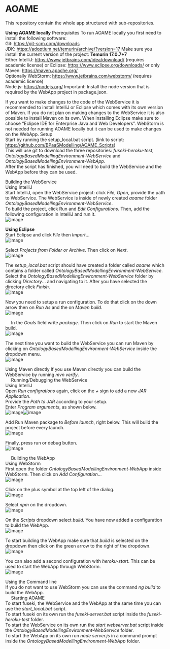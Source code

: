 # AOAME
This repository contain the whole app structured with sub-repositories. 

**Using AOAME locally**
Prerequisites
To run AOAME locally you first need to install the following software:  
Git: https://git-scm.com/downloads  
JDK: https://adoptium.net/temurin/archive/?version=17  Make sure you install the current version of the project: **Temurin 17.0.7+7**  
Either IntelliJ: https://www.jetbrains.com/idea/download/ (requires academic license)
or Eclipse: https://www.eclipse.org/downloads/ or only Maven: https://maven.apache.org/  
Optionally WebStorm: https://www.jetbrains.com/webstorm/ (requires academic license)  
Node.js: https://nodejs.org/
Important: Install the node version that is required by the WebApp project in package.json.
 
If you want to make changes to the code of the WebService it is recommended to install IntelliJ or Eclipse which comes with its own version of Maven. If you do not plan on making changes to the WebService it is also possible to install Maven on its own.
When installing Eclipse make sure to choose “Eclipse IDE for Enterprise Java and Web Developers”.
WebStorm is not needed for running AOAME locally but it can be used to make changes on the WebApp.
Setup  
Start by running the setup_local.bat script.
(link to script: https://github.com/BPaaSModelling/AOAME_Scripts)  
This will use git to download the three repositories: _fuseki-heroku-test_, _OntologyBasedModellingEnvironment-WebService_ and _OntologyBasedModellingEnvironment-WebApp_.  
After the script has finished, you will need to build the WebService and the WebApp before they can be used.  
  
Building the WebService  
Using IntelliJ  
Start IntelliJ, open the WebService project: click _File_, _Open_, provide the path to WebService. The WebService is inside of newly created _aoame_ folder _OntologyBasedModellingEnvironment-WebService_.  
To build the project, click Run and _Edit Configurations_. Then, add the following configuration in IntelliJ and run it.  
![image](https://github.com/BPaaSModelling/AOAME/assets/18686110/3aadbba3-c726-4a23-a6fb-180bb8b933d4)  

 
**Using Eclipse**  
Start Eclipse and click _File_ then _Import_…   
![image](https://github.com/BPaaSModelling/AOAME/assets/18686110/be0be20d-5b7e-47a5-9974-407d07cd7791)  


Select _Projects from Folder or Archive_. Then click on _Next_.  
![image](https://github.com/BPaaSModelling/AOAME/assets/18686110/d6aad423-12fc-485f-8d2f-df780ed55a94)  

The _setup_local.bat_ script should have created a folder called _aoame_ which contains a folder called _OntologyBasedModellingEnvironment-WebService_. Select the _OntologyBasedModellingEnvironment-WebService_ folder by clicking _Directory_… and navigating to it.
After you have selected the directory click _Finish_.  
![image](https://github.com/BPaaSModelling/AOAME/assets/18686110/7d790bea-854d-40d3-a6ec-629250c1275f)  

Now you need to setup a run configuration. To do that click on the down arrow then on _Run As_ and the on _Maven build_.  
![image](https://github.com/BPaaSModelling/AOAME/assets/18686110/8968a4d0-f97a-47a8-9973-75f61f1e5118)  

 
In the _Goals_ field write _package_. Then click on _Run_ to start the Maven build.  
![image](https://github.com/BPaaSModelling/AOAME/assets/18686110/02816d54-429c-468b-812e-ef4f79463c25)  

The next time you want to build the WebService you can run Maven by clicking on _OntologyBasedModellingEnvironment-WebService_ inside the dropdown menu.  
![image](https://github.com/BPaaSModelling/AOAME/assets/18686110/c749bb25-1f75-4ac0-945c-f4912aef1e9e)  

Using Maven directly
If you use Maven directly you can build the WebService by running _mvn verify_.  
 
Running/Debugging the WebService  
Using IntelliJ  
Open _Run configrations_ again, click on the _+_ sign to add a new _JAR Application_.  
Provide the _Path to JAR_ according to your setup.  
Enter _Program arguments_, as shown below.  
![image](https://github.com/BPaaSModelling/AOAME/assets/18686110/e25d8a94-11cc-41fb-b435-e07aeb963105)![image](https://github.com/BPaaSModelling/AOAME/assets/18686110/61331218-80d7-4e76-a8d3-56df0da59e47)  

Add Run Maven package to _Before launch_, right below. This will build the project before every launch.  
![image](https://github.com/BPaaSModelling/AOAME/assets/18686110/3fb01650-ee0f-45c0-b3a2-6f2ab4e88ac1)  

Finally, press run or debug button.  
![image](https://github.com/BPaaSModelling/AOAME/assets/18686110/f78f289d-cce8-4e83-a816-f0139a769e6f)  

 
Building the WebApp  
Using WebStorm  
First open the folder _OntologyBasedModellingEnvironment-WebApp_ inside WebStorm. Then click on _Add Configuration_…  
![image](https://github.com/BPaaSModelling/AOAME/assets/18686110/3e7c550b-8165-4733-aaa7-a88663a477ea)  

Click on the plus symbol at the top left of the dialog.  
![image](https://github.com/BPaaSModelling/AOAME/assets/18686110/40a2a21d-f63f-472d-bd2a-a8e4b59d43ba)  

Select _npm_ on the dropdown.  
![image](https://github.com/BPaaSModelling/AOAME/assets/18686110/3271c84e-fcad-4d27-a158-d7d55baf5d51)  

On the _Scripts_ dropdown select _build_. You have now added a configuration to build the WebApp.  
![image](https://github.com/BPaaSModelling/AOAME/assets/18686110/6465ae00-00e9-46b4-82e6-0d7df08d69e7)  

To start building the WebApp make sure that _build_ is selected on the dropdown then click on the green arrow to the right of the dropdown.  
![image](https://github.com/BPaaSModelling/AOAME/assets/18686110/2c6f4d92-4463-4228-8491-383921087a79)  

You can also add a second configuration with _heroku-start_. This can be used to start the WebApp through WebStorm.  
![image](https://github.com/BPaaSModelling/AOAME/assets/18686110/330aab2f-70aa-4bc7-9960-e29c01eec2f3)  

Using the Command line  
If you do not want to use WebStorm you can use the command _ng build_ to build the WebApp.  
 
Starting AOAME  
To start fuseki, the WebService and the WebApp at the same time you can use the _start_local.bat_ script.  
To start fuseki on its own run the _fuseki-server.bat_ script inside the _fuseki-heroku-test_ folder.  
To start the WebService on its own run the _start webserver.bat_ script inside the _OntologyBasedModellingEnvironment-WebService_ folder.  
To start the WebApp on its own run _node server.js_ in a command prompt inside the _OntologyBasedModellingEnvironment-WebApp_ folder.  


